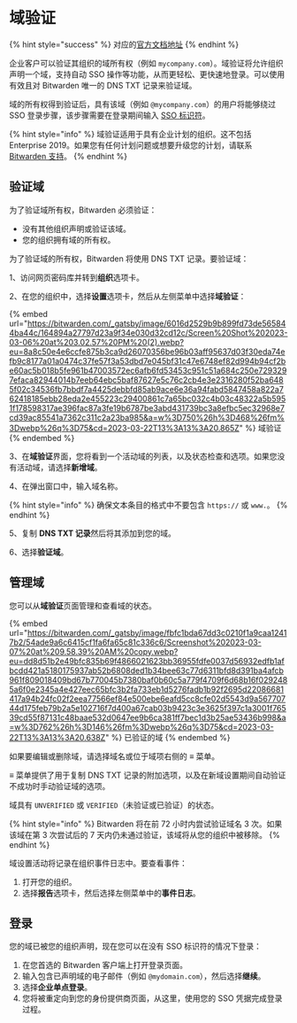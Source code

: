 # 域验证

{% hint style="success" %}
对应的[官方文档地址](https://bitwarden.com/help/domain-verification/)
{% endhint %}

企业客户可以验证其组织的域所有权（例如 `mycompany.com`）。域验证将允许组织声明一个域，支持自动 SSO 操作等功能，从而更轻松、更快速地登录。可以使用有效且对 Bitwarden 唯一的 DNS TXT 记录来验证域。

域的所有权得到验证后，具有该域（例如 `@mycompany.com`）的用户将能够绕过 SSO 登录步骤，该步骤需要在登录期间输入 [SSO 标识符](../../login-with-sso/using-login-with-sso.md#get-your-organization-identifier)。

{% hint style="info" %}
域验证适用于具有企业计划的组织。这不包括 Enterprise 2019。如果您有任何计划问题或想要升级您的计划，请联系 [Bitwarden 支持](https://bitwarden.com/contact/)。
{% endhint %}

## 验证域 <a href="#verify-a-domain" id="verify-a-domain"></a>

为了验证域所有权，Bitwarden 必须验证：

* 没有其他组织声明或验证该域。
* 您的组织拥有域的所有权。

为了验证域的所有权，Bitwarden 将使用 DNS TXT 记录。要验证域：

1、访问网页密码库并转到**组织**选项卡。

2、在您的组织中，选择**设置**选项卡，然后从左侧菜单中选择**域验证**：

{% embed url="https://bitwarden.com/_gatsby/image/6016d2529b9b899fd73de565844ba44c/164894a27797d23a9f34e030d32cd12c/Screen%20Shot%202023-03-06%20at%203.02.57%20PM%20(2).webp?eu=8a8c50e4e6ccfe875b3ca9d26070356be96b03aff95637d03f30eda74efb9c8177a01a0474c37fe57f3a53dbd7e045bf31c47e6748ef82d994b94cf2be60ac5b018b5fe961b47003572ec6afb6fd53453c951c51a684c250e7293297efaca82944014b7eeb64ebc5baf87627e5c76c2cb4e3e2316280f52ba6485f02c34536fb7bbdf7a4425debbfd85ab9ace6e36a94fabd5847458a822a762418185ebb28eda2e455223c29400861c7a65bc032c4b03c48322a5b5951f178598317ae396fac87a3fe19b6787be3abd431739bc3a8efbc5ec32968e7cd39ac85541a7362c311c2a23ba985&a=w%3D750%26h%3D468%26fm%3Dwebp%26q%3D75&cd=2023-03-22T13%3A13%3A20.865Z" %}
域验证
{% endembed %}

3、在**域验证**界面，您将看到一个活动域的列表，以及状态检查和选项。如果您没有活动域，请选择**新增域**。

4、在弹出窗口中，输入域名称。

{% hint style="info" %}
确保文本条目的格式中不要包含 `https://` 或 `www.`。
{% endhint %}

5、复制 **DNS TXT 记录**然后将其添加到您的域。

6、选择**验证域**。

## 管理域 <a href="#managing-domains" id="managing-domains"></a>

您可以从**域验证**页面管理和查看域的状态。

{% embed url="https://bitwarden.com/_gatsby/image/fbfc1bda67dd3c0210f1a9caa12417b2/54ade9a6c6415cf1fa6fa65c81c336c6/Screenshot%202023-03-07%20at%209.58.39%20AM%20copy.webp?eu=dd8d51b2e49bfc835b69f4866021623bb36955fdfe0037d56932edfb1afbcdd421a5180175937ab52b6808ded1b34bee63c77d6311bfd8d391ba4afcb961f809018409bd67b770045b7380baf0b60c5a779f4709f6d68b16f0292485a6f0e2345a4e427eec65bfc3b2fa733eb1d5276fadb1b92f2695d22086681417a94b24fc02f2eea77566ef84e500ebe6eafd5cc8cfe02d5543d9a56770744d175feb79b2a5e102716f7d400a67cab03b9423c3e3625f397c1a3001f76539cd55f87131c48baae532d0647ee9b6ca381ff7bec1d3b25ae53436b998&a=w%3D762%26h%3D146%26fm%3Dwebp%26q%3D75&cd=2023-03-22T13%3A13%3A20.638Z" %}
已验证的域
{% endembed %}

如果要编辑或删除域，请选择域名或位于域项右侧的 **≡** 菜单。

**≡** 菜单提供了用于复制 DNS TXT 记录的附加选项，以及在新域设置期间自动验证不成功时手动验证域的选项。

域具有 `UNVERIFIED` 或 `VERIFIED`（未验证或已验证）的状态。

{% hint style="info" %}
Bitwarden 将在前 72 小时内尝试验证域名 3 次。如果该域在第 3 次尝试后的 7 天内仍未通过验证，该域将从您的组织中被移除。
{% endhint %}

域设置活动将记录在组织事件日志中。要查看事件：

1. 打开您的组织。
2. 选择**报告**选项卡，然后选择左侧菜单中的**事件日志**。

## 登录 <a href="#login" id="login"></a>

您的域已被您的组织声明，现在您可以在没有 SSO 标识符的情况下登录：

1. 在您首选的 Bitwarden 客户端上打开登录页面。
2. 输入包含已声明域的电子邮件（例如 `@mydomain.com`），然后选择**继续**。
3. 选择**企业单点登录**。
4. 您将被重定向到您的身份提供商页面，从这里，使用您的 SSO 凭据完成登录过程。
